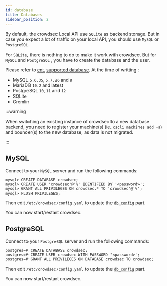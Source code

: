 ```yaml
---
id: database
title: Databases
sidebar_position: 2
---
```


By default, the crowdsec Local API use `SQLite` as backend storage. But in case you expect a lot of traffic on your local API, you should use `MySQL` or `PostgreSQL`.

For `SQLite`, there is nothing to do to make it work with crowdsec. But for `MySQL` and `PostgreSQL` , you have to create the database and the user.

Please refer to [ent.](https://entgo.io/) [supported database](https://entgo.io/docs/dialects/). At the time of writting :

 - MySQL `5.6.35`, `5.7.26` and `8`
 - MariaDB `10.2` and latest
 - PostgreSQL `10`, `11` and `12`
 - SQLite
 - Gremlin


:::warning

When switching an existing instance of crowdsec to a new database backend, you need to register your machine(s) (ie. `cscli machines add -a`) and bouncer(s) to the new database, as data is not migrated.

:::

## MySQL

Connect to your `MySQL` server and run the following commands:

```
mysql> CREATE DATABASE crowdsec;
mysql> CREATE USER 'crowdsec'@'%' IDENTIFIED BY '<password>';
mysql> GRANT ALL PRIVILEGES ON crowdsec.* TO 'crowdsec'@'%';
mysql> FLUSH PRIVILEGES;
```

Then edit `/etc/crowdsec/config.yaml` to update the [`db_config`](/configuration/crowdsec_configuration.md#db_config) part.

You can now start/restart crowdsec.

## PostgreSQL

Connect to your `PostgreSQL` server and run the following commands:

```
postgres=# CREATE DATABASE crowdsec;
postgres=# CREATE USER crowdsec WITH PASSWORD '<password>';
postgres=# GRANT ALL PRIVILEGES ON DATABASE crowdsec TO crowdsec;
```

Then edit `/etc/crowdsec/config.yaml` to update the [`db_config`](/configuration/crowdsec_configuration.md#db_config) part.

You can now start/restart crowdsec.